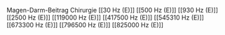 Magen-Darm-Beitrag Chirurgie
[[30 Hz (E)]]
[[500 Hz (E)]]
[[930 Hz (E)]]
[[2500 Hz (E)]]
[[119000 Hz (E)]]
[[417500 Hz (E)]]
[[545310 Hz (E)]]
[[673300 Hz (E)]]
[[796500 Hz (E)]]
[[825000 Hz (E)]]